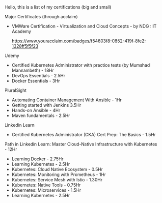 Hello, 
  this is a list of my certifications (big and small)



Major Certificates (through acclaim)
-  VMWare Certification - Virtualization and Cloud Concepts - by NDG : IT Academy

    https://www.youracclaim.com/badges/f54603f8-0852-419f-8fe2-1328ff5f5f23
  
  
Udemy
-  Certified Kubernetes Administrator with practice tests (by Mumshad Mannambeth) - 18Hr 
-  DevOps Essentials - 2.5Hr
-  Docker Essentials - 3Hr
  
  
PluralSight
-  Automating Container Management With Ansible - 1Hr
-  Getting started with Jenkins 3.5Hr
-  Hands-on Ansible - 4Hr
-  Maven fundamentals - 2.5Hr
  
Linkedin Learn
-  Certified Kubernetes Administrator (CKA) Cert Prep: The Basics - 1.5Hr
  
Path in Linkedin Learn: Master Cloud-Native Infrastructure with Kubernetes  - 12Hr
  -  Learning Docker - 2.75Hr
  -  Learning Kubernetes - 2.5Hr
  -  Kubernetes: Cloud Native Ecosystem - 0.5Hr
  -  Kubernetes: Monitoring with Prometheus - 1Hr
  -  Kubernetes: Service Mesh with Istio - 1.30Hr
  -  Kubernetes: Native Tools - 0.75Hr
  -  Kubernetes: Microservices - 1.5Hr
  -  Learning Kubernetes - 2.5Hr
  
